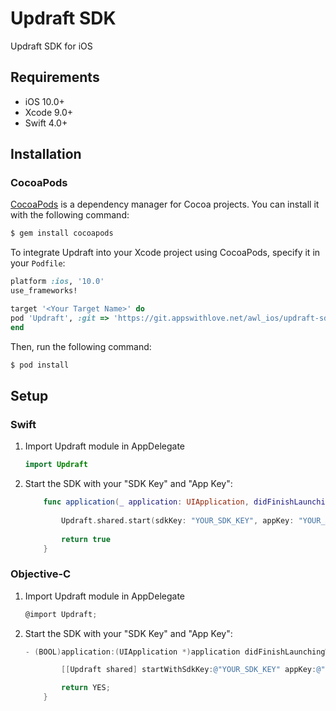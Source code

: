 # Updraft SDK

Updraft SDK for iOS

## Requirements

- iOS 10.0+
- Xcode 9.0+
- Swift 4.0+

## Installation

### CocoaPods

[CocoaPods](http://cocoapods.org) is a dependency manager for Cocoa projects. You can install it with the following command:

```bash
$ gem install cocoapods
```

To integrate Updraft into your Xcode project using CocoaPods, specify it in your `Podfile`:

```ruby
platform :ios, '10.0'
use_frameworks!

target '<Your Target Name>' do
pod 'Updraft', :git => 'https://git.appswithlove.net/awl_ios/updraft-sdk_ios.git'
end
```

Then, run the following command:

```bash
$ pod install
```

## Setup

### Swift

1. Import Updraft module in AppDelegate

 	```Swift
	import Updraft
	```
2. Start the SDK with your "SDK Key" and "App Key":

	
	```Swift
		func application(_ application: UIApplication, didFinishLaunchingWithOptions launchOptions: [UIApplicationLaunchOptionsKey: Any]?) -> Bool {
		
			Updraft.shared.start(sdkKey: "YOUR_SDK_KEY", appKey: "YOUR_APP_KEY", isAppStoreRelease: false)
			
			return true
		}
	```
### Objective-C

1. Import Updraft module in AppDelegate

	```Objective-C
	@import Updraft;
	```
2. Start the SDK with your "SDK Key" and "App Key":

	```Objective-C
	- (BOOL)application:(UIApplication *)application didFinishLaunchingWithOptions:(NSDictionary *)launchOptions {

			[[Updraft shared] startWithSdkKey:@"YOUR_SDK_KEY" appKey:@"YOUR_APP_KEY" isAppStoreRelease: false];

			return YES;
		}
	```
